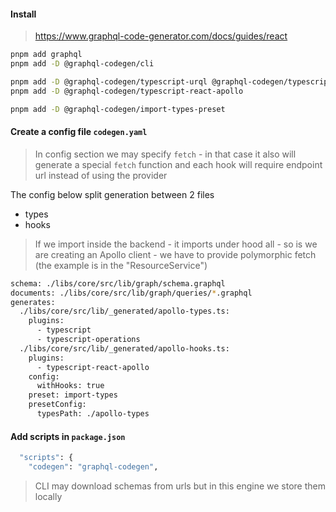 #### Install

> https://www.graphql-code-generator.com/docs/guides/react

```bash
pnpm add graphql
pnpm add -D @graphql-codegen/cli

pnpm add -D @graphql-codegen/typescript-urql @graphql-codegen/typescript @graphql-codegen/typescript-operations
pnpm add -D @graphql-codegen/typescript-react-apollo

pnpm add -D @graphql-codegen/import-types-preset
```

#### Create a config file `codegen.yaml`

> In config section we may specify `fetch` - in that case it also will
> generate a special `fetch` function and each hook will require endpoint url
> instead of using the provider

The config below split generation between 2 files

- types
- hooks

> If we import inside the backend - it imports under hood all - so is we are
> creating an Apollo client - we have to provide polymorphic fetch
> (the example is in the "ResourceService")

```bash
schema: ./libs/core/src/lib/graph/schema.graphql
documents: ./libs/core/src/lib/graph/queries/*.graphql
generates:
  ./libs/core/src/lib/_generated/apollo-types.ts:
    plugins:
      - typescript
      - typescript-operations
  ./libs/core/src/lib/_generated/apollo-hooks.ts:
    plugins:
      - typescript-react-apollo
    config:
      withHooks: true
    preset: import-types
    presetConfig:
      typesPath: ./apollo-types
```

#### Add scripts in `package.json`

```bash
  "scripts": {
    "codegen": "graphql-codegen",
```

> CLI may download schemas from urls but in this engine we
> store them locally
